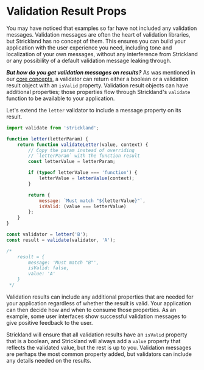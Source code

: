 # Validation Result Props

You may have noticed that examples so far have not included any validation messages. Validation messages are often the heart of validation libraries, but Strickland has no concept of them. This ensures you can build your application with the user experience you need, including tone and localization of your own messages, without any interference from Strickland or any possibility of a default validation message leaking through.

***But how do you get validation messages on results?*** As was mentioned in our [core concepts](/docs/Introduction/CoreConcepts.md), a validator can return either a boolean or a validation result object with an `isValid` property. Validation result objects can have additional properties; those properties flow through Strickland's `validate` function to be available to your application.

Let's extend the `letter` validator to include a message property on its result.

``` jsx
import validate from 'strickland';

function letter(letterParam) {
    return function validateLetter(value, context) {
        // Copy the param instead of overriding
        // `letterParam` with the function result
        const letterValue = letterParam;

        if (typeof letterValue === 'function') {
            letterValue = letterValue(context);
        }

        return {
            message: `Must match "${letterValue}"`,
            isValid: (value === letterValue)
        };
    }
}

const validator = letter('B');
const result = validate(validator, 'A');

/*
    result = {
        message: 'Must match "B"',
        isValid: false,
        value: 'A'
    }
 */
```

Validation results can include any additional properties that are needed for your application regardless of whether the result is valid. Your application can then decide how and when to consume those properties. As an example, some user interfaces show successful validation messages to give positive feedback to the user.

Strickland will ensure that all validation results have an `isValid` property that is a boolean, and Strickland will always add a `value` property that reflects the validated value, but the rest is up to you. Validation messages are perhaps the most common property added, but validators can include any details needed on the results.
